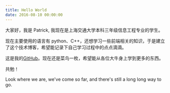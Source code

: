 ```yaml
---
title: Hello World
date: 2016-08-10 00:00:00
---
```

大家好，我是 Patrick, 我现在是上海交通大学本科三年级信息工程专业的学生。

现在主要使用的语言有 python、C++，还想学习一些前端相关的知识，于是建立了这个技术博客，希望能记录下自己学习过程中的点点滴滴。

这是我的[GitHub](https://github.com/pengshiqi)。现在还是菜鸟一枚，希望能从各位大牛身上学到更多的东西。

共勉！

Look where we are,
we've come so far,
and there's still a long long way to go.
